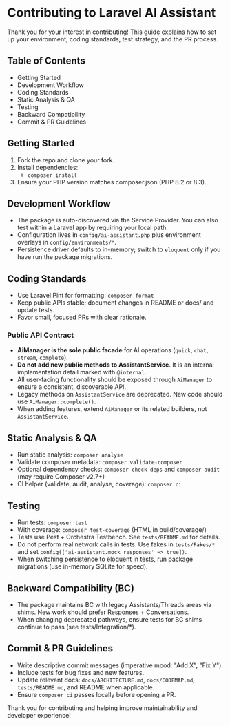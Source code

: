 # Contributing to Laravel AI Assistant

Thank you for your interest in contributing! This guide explains how to set up your environment, coding standards, test strategy, and the PR process.

## Table of Contents
- Getting Started
- Development Workflow
- Coding Standards
- Static Analysis & QA
- Testing
- Backward Compatibility
- Commit & PR Guidelines

## Getting Started
1. Fork the repo and clone your fork.
2. Install dependencies:
   - `composer install`
3. Ensure your PHP version matches composer.json (PHP 8.2 or 8.3).

## Development Workflow
- The package is auto-discovered via the Service Provider. You can also test within a Laravel app by requiring your local path.
- Configuration lives in `config/ai-assistant.php` plus environment overlays in `config/environments/*`.
- Persistence driver defaults to in-memory; switch to `eloquent` only if you have run the package migrations.

## Coding Standards
- Use Laravel Pint for formatting: `composer format`
- Keep public APIs stable; document changes in README or docs/ and update tests.
- Favor small, focused PRs with clear rationale.

### Public API Contract
- **AiManager is the sole public facade** for AI operations (`quick`, `chat`, `stream`, `complete`).
- **Do not add new public methods to AssistantService**. It is an internal implementation detail marked with `@internal`.
- All user-facing functionality should be exposed through `AiManager` to ensure a consistent, discoverable API.
- Legacy methods on `AssistantService` are deprecated. New code should use `AiManager::complete()`.
- When adding features, extend `AiManager` or its related builders, not `AssistantService`.

## Static Analysis & QA
- Run static analysis: `composer analyse`
- Validate composer metadata: `composer validate-composer`
- Optional dependency checks: `composer check-deps` and `composer audit` (may require Composer v2.7+)
- CI helper (validate, audit, analyse, coverage): `composer ci`

## Testing
- Run tests: `composer test`
- With coverage: `composer test-coverage` (HTML in build/coverage/)
- Tests use Pest + Orchestra Testbench. See `tests/README.md` for details.
- Do not perform real network calls in tests. Use fakes in `tests/Fakes/*` and set `config(['ai-assistant.mock_responses' => true])`.
- When switching persistence to eloquent in tests, run package migrations (use in-memory SQLite for speed).

## Backward Compatibility (BC)
- The package maintains BC with legacy Assistants/Threads areas via shims. New work should prefer Responses + Conversations.
- When changing deprecated pathways, ensure tests for BC shims continue to pass (see tests/Integration/*).

## Commit & PR Guidelines
- Write descriptive commit messages (imperative mood: "Add X", "Fix Y").
- Include tests for bug fixes and new features.
- Update relevant docs: `docs/ARCHITECTURE.md`, `docs/CODEMAP.md`, `tests/README.md`, and README when applicable.
- Ensure `composer ci` passes locally before opening a PR.

Thank you for contributing and helping improve maintainability and developer experience!